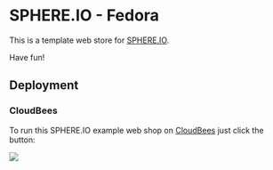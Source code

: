 SPHERE.IO - Fedora
==================

This is a template web store for [SPHERE.IO](http://sphere.io).

Have fun!

## Deployment

### CloudBees

To run this SPHERE.IO example web shop on [CloudBees](http://cloudbees.com) just click the button:

<a href="https://grandcentral.cloudbees.com/?CB_clickstart=https://raw.github.com/commercetools/sphere-fedora/master/deploy/cloudbees/clickstart.json"><img src="https://d3ko533tu1ozfq.cloudfront.net/clickstart/deployInstantly.png"/></a>
